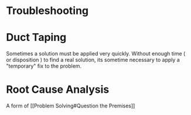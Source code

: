# Troubleshooting



# Duct Taping

Sometimes a solution must be applied very quickly. Without enough time ( or disposition ) to find a real solution, its sometime necessary to apply a "temporary" fix to the problem.


# Root Cause Analysis



A form of [[Problem Solving#Question the Premises]]

